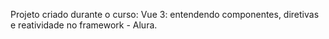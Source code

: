 Projeto criado durante o curso: Vue 3: entendendo componentes, diretivas e reatividade no framework - Alura.
